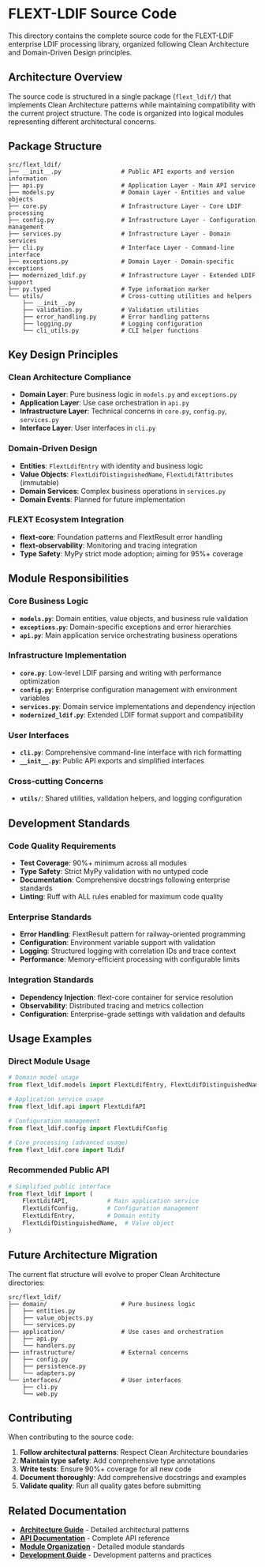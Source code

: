 # FLEXT-LDIF Source Code

This directory contains the complete source code for the FLEXT-LDIF enterprise LDIF processing library, organized following Clean Architecture and Domain-Driven Design principles.

## Architecture Overview

The source code is structured in a single package (`flext_ldif/`) that implements Clean Architecture patterns while maintaining compatibility with the current project structure. The code is organized into logical modules representing different architectural concerns.

## Package Structure

```
src/flext_ldif/
├── __init__.py                 # Public API exports and version information
├── api.py                      # Application Layer - Main API service
├── models.py                   # Domain Layer - Entities and value objects
├── core.py                     # Infrastructure Layer - Core LDIF processing
├── config.py                   # Infrastructure Layer - Configuration management
├── services.py                 # Infrastructure Layer - Domain services
├── cli.py                      # Interface Layer - Command-line interface
├── exceptions.py               # Domain Layer - Domain-specific exceptions
├── modernized_ldif.py          # Infrastructure Layer - Extended LDIF support
├── py.typed                    # Type information marker
└── utils/                      # Cross-cutting utilities and helpers
    ├── __init__.py
    ├── validation.py           # Validation utilities
    ├── error_handling.py       # Error handling patterns
    ├── logging.py              # Logging configuration
    └── cli_utils.py            # CLI helper functions
```

## Key Design Principles

### Clean Architecture Compliance

- **Domain Layer**: Pure business logic in `models.py` and `exceptions.py`
- **Application Layer**: Use case orchestration in `api.py`
- **Infrastructure Layer**: Technical concerns in `core.py`, `config.py`, `services.py`
- **Interface Layer**: User interfaces in `cli.py`

### Domain-Driven Design

- **Entities**: `FlextLdifEntry` with identity and business logic
- **Value Objects**: `FlextLdifDistinguishedName`, `FlextLdifAttributes` (immutable)
- **Domain Services**: Complex business operations in `services.py`
- **Domain Events**: Planned for future implementation

### FLEXT Ecosystem Integration

- **flext-core**: Foundation patterns and FlextResult error handling
- **flext-observability**: Monitoring and tracing integration
- **Type Safety**: MyPy strict mode adoption; aiming for 95%+ coverage

## Module Responsibilities

### Core Business Logic

- **`models.py`**: Domain entities, value objects, and business rule validation
- **`exceptions.py`**: Domain-specific exceptions and error hierarchies
- **`api.py`**: Main application service orchestrating business operations

### Infrastructure Implementation

- **`core.py`**: Low-level LDIF parsing and writing with performance optimization
- **`config.py`**: Enterprise configuration management with environment variables
- **`services.py`**: Domain service implementations and dependency injection
- **`modernized_ldif.py`**: Extended LDIF format support and compatibility

### User Interfaces

- **`cli.py`**: Comprehensive command-line interface with rich formatting
- **`__init__.py`**: Public API exports and simplified interfaces

### Cross-cutting Concerns

- **`utils/`**: Shared utilities, validation helpers, and logging configuration

## Development Standards

### Code Quality Requirements

- **Test Coverage**: 90%+ minimum across all modules
- **Type Safety**: Strict MyPy validation with no untyped code
- **Documentation**: Comprehensive docstrings following enterprise standards
- **Linting**: Ruff with ALL rules enabled for maximum code quality

### Enterprise Standards

- **Error Handling**: FlextResult pattern for railway-oriented programming
- **Configuration**: Environment variable support with validation
- **Logging**: Structured logging with correlation IDs and trace context
- **Performance**: Memory-efficient processing with configurable limits

### Integration Standards

- **Dependency Injection**: flext-core container for service resolution
- **Observability**: Distributed tracing and metrics collection
- **Configuration**: Enterprise-grade settings with validation and defaults

## Usage Examples

### Direct Module Usage

```python
# Domain model usage
from flext_ldif.models import FlextLdifEntry, FlextLdifDistinguishedName

# Application service usage
from flext_ldif.api import FlextLdifAPI

# Configuration management
from flext_ldif.config import FlextLdifConfig

# Core processing (advanced usage)
from flext_ldif.core import TLdif
```

### Recommended Public API

```python
# Simplified public interface
from flext_ldif import (
    FlextLdifAPI,           # Main application service
    FlextLdifConfig,        # Configuration management
    FlextLdifEntry,         # Domain entity
    FlextLdifDistinguishedName,  # Value object
)
```

## Future Architecture Migration

The current flat structure will evolve to proper Clean Architecture directories:

```
src/flext_ldif/
├── domain/                     # Pure business logic
│   ├── entities.py
│   ├── value_objects.py
│   └── services.py
├── application/                # Use cases and orchestration
│   ├── api.py
│   └── handlers.py
├── infrastructure/             # External concerns
│   ├── config.py
│   ├── persistence.py
│   └── adapters.py
└── interfaces/                 # User interfaces
    ├── cli.py
    └── web.py
```

## Contributing

When contributing to the source code:

1. **Follow architectural patterns**: Respect Clean Architecture boundaries
2. **Maintain type safety**: Add comprehensive type annotations
3. **Write tests**: Ensure 90%+ coverage for all new code
4. **Document thoroughly**: Add comprehensive docstrings and examples
5. **Validate quality**: Run all quality gates before submitting

## Related Documentation

- **[Architecture Guide](../docs/architecture/ARCHITECTURE.md)** - Detailed architectural patterns
- **[API Documentation](../docs/api/API.md)** - Complete API reference
- **[Module Organization](../docs/standards/python-module-organization.md)** - Detailed module standards
- **[Development Guide](../CLAUDE.md)** - Development patterns and practices
